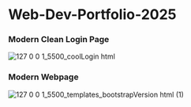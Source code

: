 # Web-Dev-Portfolio-2025
### Modern Clean Login Page
![127 0 0 1_5500_coolLogin html](https://github.com/user-attachments/assets/6d5df725-7f5c-4a46-a4d0-1a803106f1b5)
### Modern Webpage
![127 0 0 1_5500_templates_bootstrapVersion html (1)](https://github.com/user-attachments/assets/67f2de1a-b553-4ed6-a602-37b354d71d0a)
